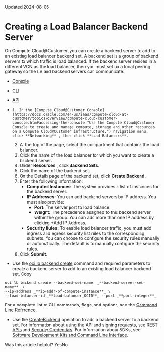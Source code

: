 Updated 2024-08-06
# Creating a Load Balancer Backend Server
On Compute Cloud@Customer, you can create a backend server to add to an existing load balancer backend set. A backend set is a group of backend servers to which traffic is load balanced. 
If the backend server resides in a different VCN as the load balancer, then you must set up a local peering gateway so the LB and backend servers can communicate.
  * [Console](https://docs.oracle.com/en-us/iaas/compute-cloud-at-customer/topics/lbaas/creating-a-load-balancer-backend-server.htm)
  * [CLI](https://docs.oracle.com/en-us/iaas/compute-cloud-at-customer/topics/lbaas/creating-a-load-balancer-backend-server.htm)
  * [API](https://docs.oracle.com/en-us/iaas/compute-cloud-at-customer/topics/lbaas/creating-a-load-balancer-backend-server.htm)


  *     1. In the [Compute Cloud@Customer Console](https://docs.oracle.com/en-us/iaas/compute-cloud-at-customer/topics/overview/compute-cloud-customer-console.htm#accessing-the-console "Use the Compute Cloud@Customer Console to create and manage compute, storage and other resources on a Compute Cloud@Customer infrastructure.") navigation menu, click **Networking** , then click **Load Balancers**.
    2. At the top of the page, select the compartment that contains the load balancer.
    3. Click the name of the load balancer for which you want to create a backend server.
    4. Under **Resources** , click **Backend Sets**.
    5. Click the name of the backend set. 
    6. On the Details page of the backend set, click **Create Backend**. 
    7. Enter the following information: 
       * **Computed Instances:** The system provides a list of instances for the backend server.
       * **IP Addresses:** You can add backend servers by IP address. You must also provide: 
         * **Port:** The server port to load balance.
         * **Weight:** The precedence assigned to this backend server within the group.
You can add more than one IP address by clicking +Add IP Address.
       * **Security Rules:** To enable load balancer traffic, you must add ingress and egress security list rules to the corresponding subnets. You can choose to configure the security rules manually or automatically. The default is to manually configure the security rules.
    8. Click **Submit**.
  * Use the [oci lb backend create](https://docs.oracle.com/iaas/tools/oci-cli/3.29.4/oci_cli_docs/cmdref/lb/backend/create.html) command and required parameters to create a backend server to add to an existing load balancer backend set.
Copy
```
oci lb backend create --backend-set-name  _**backend-server-set-name**_ \ 
--ip-address _**ip-addr-of-compute-instance**_ \ 
--load-balancer-id _**load-balancer_OCID**_ --port _**port-integer**_ 
```

For a complete list of CLI commands, flags, and options, see the [Command Line Reference](https://docs.oracle.com/iaas/tools/oci-cli/latest/oci_cli_docs/index.html).
  * Use the [CreateBackend](https://docs.oracle.com/iaas/api/#/en/loadbalancer/latest/Backend/CreateBackend) operation to add a backend server to a backend set.
For information about using the API and signing requests, see [REST APIs](https://docs.oracle.com/iaas/Content/API/Concepts/usingapi.htm#REST_APIs) and [Security Credentials](https://docs.oracle.com/iaas/Content/General/Concepts/credentials.htm). For information about SDKs, see [Software Development Kits and Command Line Interface](https://docs.oracle.com/iaas/Content/API/Concepts/sdks.htm#Software_Development_Kits_and_Command_Line_Interface).


Was this article helpful?
YesNo

